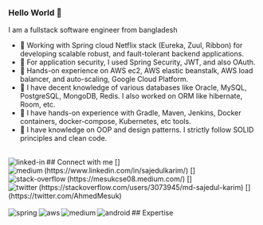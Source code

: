 ### Hello World 👋
I am a fullstack software engineer from bangladesh
- 🔭 Working with Spring cloud Netflix stack (Eureka, Zuul, Ribbon) for developing scalable robust, and fault-tolerant backend applications.
- 🌱 For application security, I used Spring Security, JWT, and also OAuth.
- 🌱 Hands-on experience on AWS ec2, AWS elastic beanstalk, AWS load balancer, and auto-scaling, Google Cloud Platform.
- 🌱 I have decent knowledge of various databases like Oracle, MySQL, PostgreSQL, MongoDB, Redis. I also worked on ORM like hibernate, Room, etc.
- 🌱 I have hands-on experience with Gradle, Maven, Jenkins, Docker containers, docker-compose, Kubernetes, etc tools.
- 🌱 I have knowledge on OOP and design patterns. I strictly follow SOLID principles and clean code.
<br>
## Connect with me
[<img align="left" alt="linked-in" src="https://img.shields.io/badge/linkedin-%230077B5.svg?&style=for-the-badge&logo=linkedin&logoColor=white" />](https://www.linkedin.com/in/sajedulkarim/)
[<img align="left" alt="medium" src="https://img.shields.io/badge/medium-%2312100E.svg?&style=for-the-badge&logo=medium&logoColor=white" />](https://mesukcse08.medium.com/)
[<img align="left" alt="stack-overflow" src="https://img.shields.io/badge/stack%20overflow-FE7A16?logo=stack-overflow&logoColor=white&style=for-the-badge" />](https://stackoverflow.com/users/3073945/md-sajedul-karim)
[<img align="left" alt="twitter" src="https://img.shields.io/badge/twitter-%231DA1F2.svg?&style=for-the-badge&logo=twitter&logoColor=white" />](https://twitter.com/AhmedMesuk)
<br>
<br>
## Expertise

<img align="left" alt="spring" src="https://img.shields.io/badge/spring%20-%236DB33F.svg?&style=for-the-badge&logo=spring&logoColor=white" />
<img align="left" alt="aws" src="https://img.shields.io/badge/Amazon%20AWS-%23232F3E?logo=amazon-aws&logoColor=white&style=for-the-badge" />
<img align="left" alt="medium" src="https://img.shields.io/badge/postgres-%23316192.svg?&style=for-the-badge&logo=postgresql&logoColor=white" />
<img align="left" alt="android" src="https://img.shields.io/badge/Android-3DDC84?logo=android&logoColor=white&style=for-the-badge" />
<br>
<br>
